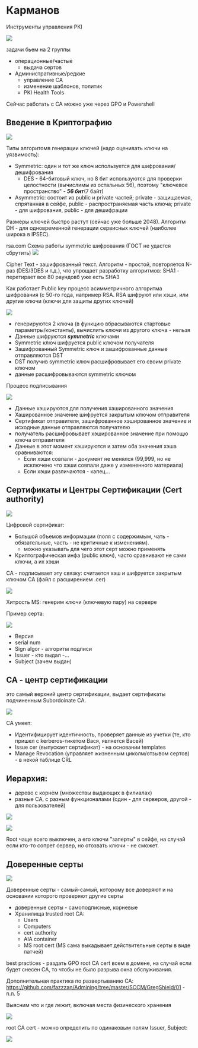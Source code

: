 # Карманов
Инструменты управления PKI

![](./pictures/01.jpg)

задачи бьем на 2 группы:
- операционные/частые
   - выдача сертов
- Административные/редкие
   - управление CA
   - изменение шаблонов, политик
   - PKI Health Tools

Сейчас работать с CA можно уже через GPO и Powershell

## Введение в Криптографию

![](./pictures/02.jpg)

Типы алгоритомв генерации ключей (надо оценивать ключи на уязвимость):
- Symmetric: один и тот же ключ используется для шифрования/дешифрования
   - DES - 64-битовый ключ, но 8 бит используются для проверки целостности (вычислимы из остальных 56), поэтому "ключевое пространство" - ___56 бит___(7 байт)
- Asymmetric: состоит из public и private частей; private - защищаемая, спрятанная в сейфе, public - распространяемая часть ключа; private - для шифрования, public - для дешифрации

Размеры ключей быстро растут (сейчас уже больше 2048).
Алгоритм DH - для одновременной генерации сервисных ключей (наиболее широка в IPSEC). 

rsa.com
Схема работы symmetric шифрования (ГОСТ не удастся сбрутить)
![](./pictures/03.jpg)

Cipher Text - зашифрованный текст. Алгоритм - простой, повторяется N-раз (DES/3DES и т.д.), что упрощает разработку алгоритмов: SHA1 - перетирает все 80 раундовб уже есть SHA3

Как работает Public key процесс асимметричного алгоритма шифрования (с 50-го года, например RSA.  RSA шифруют или хэши, или другие ключи (ключи для защиты других ключей)

![](./pictures/04.jpg)

- генерируются 2 ключа (в функцию вбрасываются стартовые параметры/константы), вычислить ключи из другого ключа - нельзя
- Данные шифруются ___symmetric___ ключами
- Symmetric ключ шифруется public ключом получателя
- Зашифрованный Symmetric ключ и зашифрованные данные отправляются DST
- DST получив symmetric ключ расшифровывает его своим private ключом
- данные расшифровываются symmetric ключом

Процесс подписывания

![](./pictures/05.jpg)

- Данные хэшируются для получения хашированного значения
- Хашированное значение шифруется закрытым ключом отправителя
- Сертификат отправителя, зашифрованное хэшированное значение и исходные данные отправляются получателю
- получатель расшифровывает хэшированное значение при помощю ключа отправителя
- Данные в этот момент хэшируются и затем оба значения хэша сравниваются:   
   - Если хэши совпали - документ не менялся (99,999, но не исключено что хэши совпали даже у измененного материала)
   - Если хэши различаются - капец...

## Сертификаты и Центры Сертификации (Cert authority)

![](./pictures/06.jpg)

Цифровой сертификат:
- Большой объемов информации (поля с содержимым, чать - обязательные, часть - не критичные к изменениям).
   - можно указывать для чего этот серт можно применять
- Криптографическая инфа (public ключ), часто сравнивают не сами ключи, а их хэши

CA - подписывает эту связку: считается хэш и шифруется закрытым ключом CA (файл с расширением .cer)

![](./pictures/07.jpg)

Хитрость MS: генерим ключи (ключевую пару) на сервере

Пример серта:

![](./pictures/08.jpg)

- Версия
- serial num
- Sign algor - алгоритм подписи
- Issuer - кто выдал
-...
- Subject (зачем выдан)

## CA - центр сертификации 
это самый верхний центр сертификации, выдает сертификаты подчиненным Subordoinate CA.

![](./pictures/09.jpg)

CA умеет:
- Идентифицирует идентичность, проверяет данные из учетки (те, кто пришел с kerberos-тикетом Вася, является Васей)
- Issue cer (выпускает сертификат) - на основании templates
- Manage Revocation (управляет жизненным циколм/отзывом сертов) - в некой таблице CRL

## Иерархия:
- дерево с корнем (множествы выдающих в филиалах)
- разные CA, с разным функционалами (один - для серверов, другой - для пользователей)

![](./pictures/10.jpg)

![](./pictures/11.jpg)

Root чаще всего выключен, а его ключи "заперты" в сейфе, на случай если кто-то сопрет сервер, но отозвать ключи - не сможет.

## Доверенные серты

![](./pictures/12.jpg)

Доверенные серты - самый-самый, которому все доверяют и на основании которого проверяют другие серты
- доверенные серты - самоподписные, корневые
- Хранилища trusted root CA:
   - Users
   - Computers
   - cert authority
   - AIA container
   - MS root cert (MS сама выкадывает действительные серты в виде патчей)

best practices - раздать GPO root CA cert всем в домене, на случай если будет снесен CA, то чтобы не было разрыва окна обслуживания. 

Дополнительная практика по развертыванию CA: https://github.com/fazzzan/Admining/tree/master/SCCM/GregShield/01 - п.п. 5

Выясним что и где лежит, включая места физического хранения

![](./pictures/13.jpg)

root CA cert - можно определить по одинаковым полям Issuer, Subject:

![](./pictures/14.jpg)

